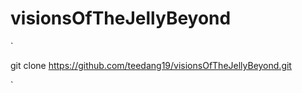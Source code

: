 visionsOfTheJellyBeyond
=======================

`

git clone https://github.com/teedang19/visionsOfTheJellyBeyond.git

`